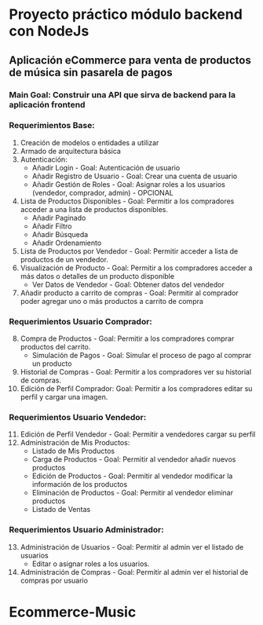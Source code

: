 
# Proyecto práctico módulo backend con NodeJs
## Aplicación eCommerce para venta de productos de música sin pasarela de pagos

### Main Goal: Construir una API que sirva de backend para la aplicación frontend


### Requerimientos Base:

1. Creación de modelos o entidades a utilizar
2. Armado de arquitectura básica
3. Autenticación:
    - Añadir Login - Goal: Autenticación de usuario
    - Añadir Registro de Usuario - Goal: Crear una cuenta de usuario
    - Añadir Gestión de Roles - Goal: Asignar roles a los usuarios (vendedor, comprador, admin) - OPCIONAL
4. Lista de Productos Disponibles - Goal: Permitir a los compradores acceder a una lista de productos disponibles.
    - Añadir Paginado
    - Añadir Filtro
    - Añadir Búsqueda
    - Añadir Ordenamiento
5. Lista de Productos por Vendedor - Goal: Permitir acceder a lista de productos de un vendedor.
6. Visualización de Producto - Goal: Permitir a los compradores acceder a más datos o detalles de un producto disponible
    - Ver Datos de Vendedor - Goal: Obtener datos del vendedor
7. Añadir producto a carrito de compras - Goal: Permitir al comprador poder agregar uno o más productos a carrito de compra

### Requerimientos Usuario Comprador:

8. Compra de Productos - Goal: Permitir a los compradores comprar productos del carrito.
    - Simulación de Pagos - Goal: Simular el proceso de pago al comprar un producto
9. Historial de Compras - Goal: Permitir a los compradores ver su historial de compras.
10. Edición de Perfil Comprador: Goal: Permitir a los compradores editar su perfil y cargar una imagen.

### Requerimientos Usuario Vendedor:

11. Edición de Perfil Vendedor - Goal: Permitir a vendedores cargar su perfil
12. Administración de Mis Productos:
    - Listado de Mis Productos
    - Carga de Productos - Goal: Permitir al vendedor añadir nuevos productos
    - Edición de Productos - Goal: Permitir al vendedor modificar la información de los productos
    - Eliminación de Productos - Goal: Permitir al vendedor eliminar productos
    - Listado de Ventas

### Requerimientos Usuario Administrador:

13. Administración de Usuarios - Goal: Permitir al admin ver el listado de usuarios
    - Editar o asignar roles a los usuarios.
14. Administración de Compras - Goal: Permitir al admin ver el historial de compras por usuario
# Ecommerce-Music

